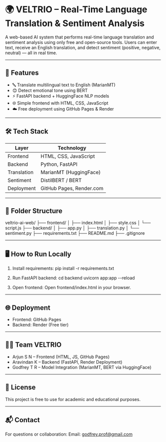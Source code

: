 # 🌍 VELTRIO – Real-Time Language Translation & Sentiment Analysis

A web-based AI system that performs real-time language translation and sentiment analysis using only free and open-source tools. Users can enter text, receive an English translation, and detect sentiment (positive, negative, neutral) — all in real time.

---

## 🚀 Features

- 🔤 Translate multilingual text to English (MarianMT)
- 😊 Detect emotional tone using BERT
- ⚡ FastAPI backend + HuggingFace NLP models
- 🌐 Simple frontend with HTML, CSS, JavaScript
- ☁️ Free deployment using GitHub Pages & Render

---

## 🛠 Tech Stack

| Layer       | Technology                |
|-------------|---------------------------|
| Frontend    | HTML, CSS, JavaScript     |
| Backend     | Python, FastAPI           |
| Translation | MarianMT (HuggingFace)    |
| Sentiment   | DistilBERT / BERT         |
| Deployment  | GitHub Pages, Render.com  |

---

## 📁 Folder Structure

veltrio-ai-web/
├── frontend/
│   ├── index.html
│   ├── style.css
│   └── script.js
├── backend/
│   ├── app.py
│   ├── translation.py
│   └── sentiment.py
├── requirements.txt
├── README.md
├── .gitignore

---

## 🖥️ How to Run Locally

1. Install requirements:
   pip install -r requirements.txt

2. Run FastAPI backend:
   cd backend
   uvicorn app:app --reload

3. Open frontend:
   Open frontend/index.html in your browser.

---

## 🌐 Deployment

- Frontend: GitHub Pages
- Backend: Render (Free tier)

---

## 👨‍💻 Team VELTRIO

- Arjun S N – Frontend (HTML, JS, GitHub Pages)
- Aravindan K – Backend (FastAPI, Render Deployment)
- Godfrey T R – Model Integration (MarianMT, BERT via HuggingFace)

---

## 📄 License

This project is free to use for academic and educational purposes.

---

## 📬 Contact

For questions or collaboration:
Email: godfrey.prof@gmail.com
